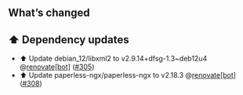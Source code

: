 ## What’s changed

## ⬆️ Dependency updates

- ⬆️ Update debian_12/libxml2 to v2.9.14+dfsg-1.3~deb12u4 @[renovate[bot]](https://github.com/apps/renovate) ([#305](https://github.com/BenoitAnastay/paperless-home-assistant-addon/pull/305))
- ⬆️ Update paperless-ngx/paperless-ngx to v2.18.3 @[renovate[bot]](https://github.com/apps/renovate) ([#308](https://github.com/BenoitAnastay/paperless-home-assistant-addon/pull/308))
